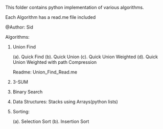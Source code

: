 This folder contains python implementation of various algorithms.

Each Algorithm has a read.me file included

@Author: Sid

Algorithms:

1. Union Find

    (a). Quick Find
    (b). Quick Union
    (c). Quick Union Weighted
    (d). Quick Union Weighted with path Compression

    Readme: Union_Find_Read.me

2. 3-SUM

3. Binary Search

4. Data Structures: Stacks using Arrays(python lists)

5. Sorting:
        
     (a). Selection Sort
     (b). Insertion Sort


